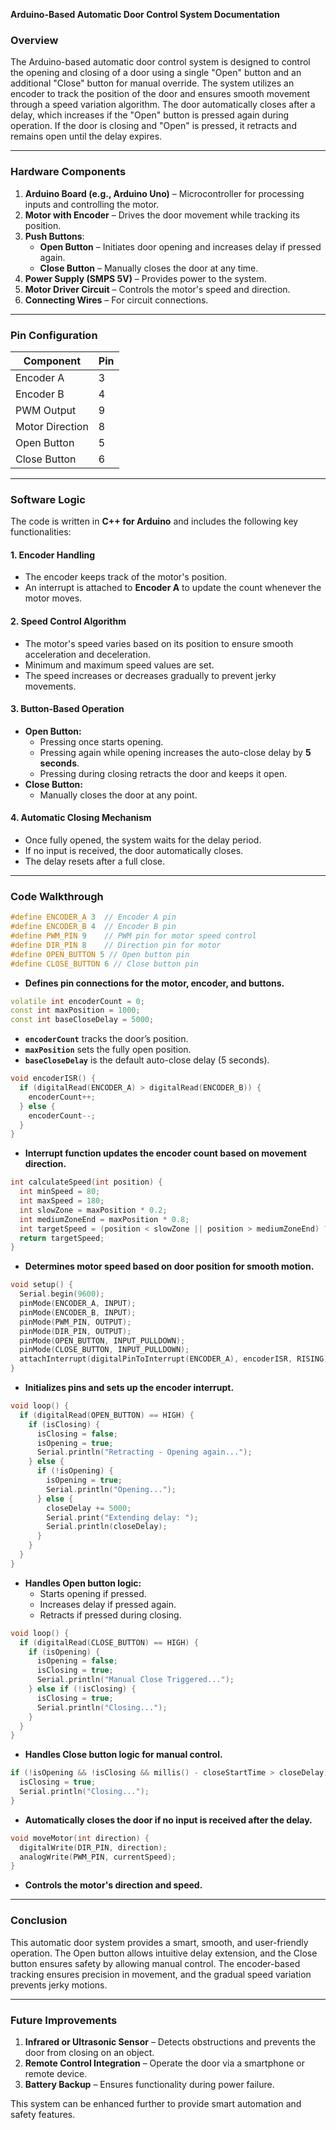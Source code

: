 **Arduino-Based Automatic Door Control System Documentation**

### **Overview**
The Arduino-based automatic door control system is designed to control the opening and closing of a door using a single "Open" button and an additional "Close" button for manual override. The system utilizes an encoder to track the position of the door and ensures smooth movement through a speed variation algorithm. The door automatically closes after a delay, which increases if the "Open" button is pressed again during operation. If the door is closing and "Open" is pressed, it retracts and remains open until the delay expires.

---

### **Hardware Components**
1. **Arduino Board (e.g., Arduino Uno)** – Microcontroller for processing inputs and controlling the motor.
2. **Motor with Encoder** – Drives the door movement while tracking its position.
3. **Push Buttons**:
   - **Open Button** – Initiates door opening and increases delay if pressed again.
   - **Close Button** – Manually closes the door at any time.
4. **Power Supply (SMPS 5V)** – Provides power to the system.
5. **Motor Driver Circuit** – Controls the motor's speed and direction.
6. **Connecting Wires** – For circuit connections.

---

### **Pin Configuration**
| Component       | Pin  |
|----------------|------|
| Encoder A      | 3    |
| Encoder B      | 4    |
| PWM Output     | 9    |
| Motor Direction | 8    |
| Open Button    | 5    |
| Close Button   | 6    |

---

### **Software Logic**
The code is written in **C++ for Arduino** and includes the following key functionalities:

#### **1. Encoder Handling**
- The encoder keeps track of the motor's position.
- An interrupt is attached to **Encoder A** to update the count whenever the motor moves.

#### **2. Speed Control Algorithm**
- The motor's speed varies based on its position to ensure smooth acceleration and deceleration.
- Minimum and maximum speed values are set.
- The speed increases or decreases gradually to prevent jerky movements.

#### **3. Button-Based Operation**
- **Open Button:**
  - Pressing once starts opening.
  - Pressing again while opening increases the auto-close delay by **5 seconds**.
  - Pressing during closing retracts the door and keeps it open.
- **Close Button:**
  - Manually closes the door at any point.
  
#### **4. Automatic Closing Mechanism**
- Once fully opened, the system waits for the delay period.
- If no input is received, the door automatically closes.
- The delay resets after a full close.

---

### **Code Walkthrough**
```cpp
#define ENCODER_A 3  // Encoder A pin
#define ENCODER_B 4  // Encoder B pin
#define PWM_PIN 9    // PWM pin for motor speed control
#define DIR_PIN 8    // Direction pin for motor
#define OPEN_BUTTON 5 // Open button pin
#define CLOSE_BUTTON 6 // Close button pin
```
- **Defines pin connections for the motor, encoder, and buttons.**

```cpp
volatile int encoderCount = 0;
const int maxPosition = 1000;
const int baseCloseDelay = 5000;
```
- **`encoderCount`** tracks the door’s position.
- **`maxPosition`** sets the fully open position.
- **`baseCloseDelay`** is the default auto-close delay (5 seconds).

```cpp
void encoderISR() {
  if (digitalRead(ENCODER_A) > digitalRead(ENCODER_B)) {
    encoderCount++;
  } else {
    encoderCount--;
  }
}
```
- **Interrupt function updates the encoder count based on movement direction.**

```cpp
int calculateSpeed(int position) {
  int minSpeed = 80;
  int maxSpeed = 180;
  int slowZone = maxPosition * 0.2;
  int mediumZoneEnd = maxPosition * 0.8;
  int targetSpeed = (position < slowZone || position > mediumZoneEnd) ? minSpeed : maxSpeed;
  return targetSpeed;
}
```
- **Determines motor speed based on door position for smooth motion.**

```cpp
void setup() {
  Serial.begin(9600);
  pinMode(ENCODER_A, INPUT);
  pinMode(ENCODER_B, INPUT);
  pinMode(PWM_PIN, OUTPUT);
  pinMode(DIR_PIN, OUTPUT);
  pinMode(OPEN_BUTTON, INPUT_PULLDOWN);
  pinMode(CLOSE_BUTTON, INPUT_PULLDOWN);
  attachInterrupt(digitalPinToInterrupt(ENCODER_A), encoderISR, RISING);
}
```
- **Initializes pins and sets up the encoder interrupt.**

```cpp
void loop() {
  if (digitalRead(OPEN_BUTTON) == HIGH) {
    if (isClosing) {
      isClosing = false;
      isOpening = true;
      Serial.println("Retracting - Opening again...");
    } else {
      if (!isOpening) {
        isOpening = true;
        Serial.println("Opening...");
      } else {
        closeDelay += 5000;
        Serial.print("Extending delay: ");
        Serial.println(closeDelay);
      }
    }
  }
}
```
- **Handles Open button logic:**
  - Starts opening if pressed.
  - Increases delay if pressed again.
  - Retracts if pressed during closing.

```cpp
void loop() {
  if (digitalRead(CLOSE_BUTTON) == HIGH) {
    if (isOpening) {
      isOpening = false;
      isClosing = true;
      Serial.println("Manual Close Triggered...");
    } else if (!isClosing) {
      isClosing = true;
      Serial.println("Closing...");
    }
  }
}
```
- **Handles Close button logic for manual control.**

```cpp
if (!isOpening && !isClosing && millis() - closeStartTime > closeDelay) {
  isClosing = true;
  Serial.println("Closing...");
}
```
- **Automatically closes the door if no input is received after the delay.**

```cpp
void moveMotor(int direction) {
  digitalWrite(DIR_PIN, direction);
  analogWrite(PWM_PIN, currentSpeed);
}
```
- **Controls the motor's direction and speed.**

---

### **Conclusion**
This automatic door system provides a smart, smooth, and user-friendly operation. The Open button allows intuitive delay extension, and the Close button ensures safety by allowing manual control. The encoder-based tracking ensures precision in movement, and the gradual speed variation prevents jerky motions.

---

### **Future Improvements**
1. **Infrared or Ultrasonic Sensor** – Detects obstructions and prevents the door from closing on an object.
2. **Remote Control Integration** – Operate the door via a smartphone or remote device.
3. **Battery Backup** – Ensures functionality during power failure.

This system can be enhanced further to provide smart automation and safety features.

